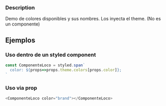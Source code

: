 ### Description
Demo de colores disponibles y sus nombres. Los inyecta el theme.
(No es un componente)

## Ejemplos

### Uso dentro de un styled component

```javascript
const ComponenteLoco = styled.span`
  color: ${props=>props.theme.colors[props.color]};
`
```

### Uso via prop

```javascript
<ComponenteLoco color="brand"></ComponenteLoco>
```
